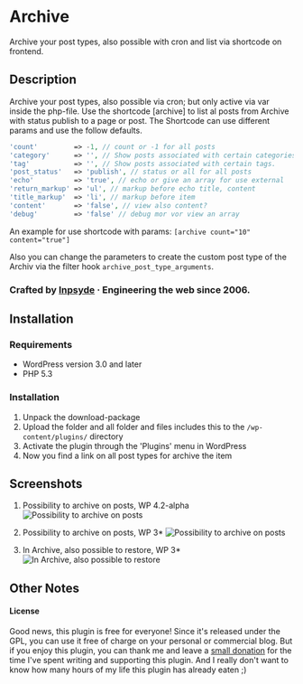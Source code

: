 # Archive
Archive your post types, also possible with cron and list via shortcode on frontend.

## Description
Archive your post types, also possible via cron; but only active via var inside the php-file.
Use the shortcode [archive] to list al posts from Archive with status publish to a page or post.
The Shortcode can use different params and use the follow defaults.

```php
'count'         => -1, // count or -1 for all posts
'category'      => '', // Show posts associated with certain categories.
'tag'           => '', // Show posts associated with certain tags.
'post_status'   => 'publish', // status or all for all posts
'echo'          => 'true', // echo or give an array for use external
'return_markup' => 'ul', // markup before echo title, content
'title_markup'  => 'li', // markup before item
'content'       => 'false', // view also content?
'debug'         => 'false' // debug mor vor view an array
```

An example for use shortcode with params: `[archive count="10" content="true"]`

Also you can change the parameters to create the custom post type of the Archiv via the filter hook `archive_post_type_arguments`.

### Crafted by [Inpsyde](http://inpsyde.com) &middot; Engineering the web since 2006.

## Installation
### Requirements
* WordPress version 3.0 and later
* PHP 5.3

### Installation
1. Unpack the download-package
1. Upload the folder and all folder and files includes this to the `/wp-content/plugins/` directory
1. Activate the plugin through the 'Plugins' menu in WordPress
1. Now you find a link on all post types for archive the item

## Screenshots
1. Possibility to archive on posts, WP 4.2-alpha
![Possibility to archive on posts](./assets/screenshot-1.png)

2. Possibility to archive on posts, WP 3*
![Possibility to archive on posts](./assets/screenshot-2.png)

3. In Archive, also possible to restore, WP 3*
![In Archive, also possible to restore](./assets/screenshot-3.png)

## Other Notes
#### License
Good news, this plugin is free for everyone! Since it's released under the GPL, you can use it free of charge on your personal or commercial blog. But if you enjoy this plugin, you can thank me and leave a [small donation](http://bueltge.de/wunschliste/ "Wishlist and Donate") for the time I've spent writing and supporting this plugin. And I really don't want to know how many hours of my life this plugin has already eaten ;)
